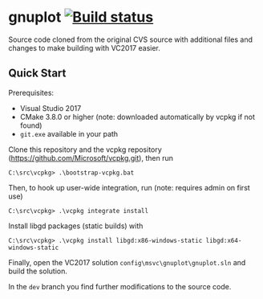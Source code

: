 # gnuplot [![Build status](https://ci.appveyor.com/api/projects/status/vnyn8yrfit4wewc0/branch/dev?svg=true)](https://ci.appveyor.com/project/AlexanderTaeschner/gnuplot/branch/dev)

Source code cloned from the original CVS source with additional files and changes to make building with VC2017 easier. 

## Quick Start
Prerequisites:
- Visual Studio 2017
- CMake 3.8.0 or higher (note: downloaded automatically by vcpkg if not found)
- `git.exe` available in your path

Clone this repository and the vcpkg repository (https://github.com/Microsoft/vcpkg.git), then run
```
C:\src\vcpkg> .\bootstrap-vcpkg.bat
```
Then, to hook up user-wide integration, run (note: requires admin on first use)
```
C:\src\vcpkg> .\vcpkg integrate install
```
Install libgd packages (static builds) with
```
C:\src\vcpkg> .\vcpkg install libgd:x86-windows-static libgd:x64-windows-static
```

Finally, open the VC2017 solution `config\msvc\gnuplot\gnuplot.sln` and build the solution.

In the `dev` branch you find further modifications to the source code.